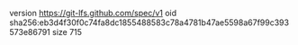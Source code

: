 version https://git-lfs.github.com/spec/v1
oid sha256:eb3d4f30f0c74fa8dc1855488583c78a4781b47ae5598a67f99c393573e86791
size 715
